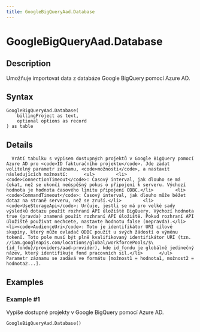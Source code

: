 ```yaml
---
title: GoogleBigQueryAad.Database
---
```


# GoogleBigQueryAad.Database


## Description

Umožňuje importovat data z databáze Google BigQuery pomocí Azure AD.


## Syntax

```powerquery
GoogleBigQueryAad.Database(
    billingProject as text,
    optional options as record
) as table
```


## Details

      Vrátí tabulku s výpisem dostupných projektů v Google BigQuery pomocí Azure AD pro <code>ID fakturačního projektu</code>. Jde zadat volitelný parametr záznamu, <code>možnosti</code>, a nastavit následujících možností:      <ul>        <li><code>ConnectionTimeout</code>: Časový interval, jak dlouho se má čekat, než se ukončí neúspěšný pokus o připojení k serveru. Výchozí hodnota je hodnota časového limitu připojení ODBC.</li>        <li><code>CommandTimeout</code>: Časový interval, jak dlouho může běžet dotaz na straně serveru, než se zruší.</li>        <li><code>UseStorageApi</code>: Určuje, jestli se má pro velké sady výsledků dotazu použít rozhraní API úložiště BigQuery. Výchozí hodnota true (pravda) znamená použít rozhraní API úložiště. Pokud rozhraní API úložiště používat nechcete, nastavte hodnotu false (nepravda).</li>        <li><code>AudienceUri</code>: Toto je identifikátor URI cílové skupiny, který může ovladač ODBC použít u svých žádostí o výměnu tokenů. Toto pole musí být plně kvalifikovaný identifikátor URI (tzn. //iam.googleapis.com/locations/global/workforcePools/$\{id_fondu}/providers/aad-provider), kde id_fondu je globálně jedinečný název, který identifikuje fond pracovních sil.</li>      </ul>    Parametr záznamu se zadává ve formátu [možnost1 = hodnota1, možnost2 = hodnota2...].    


## Examples

### Example #1 
Vypíše dostupné projekty v Google BigQuery pomocí Azure AD.
```powerquery
GoogleBigQueryAad.Database()
```



